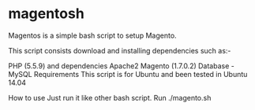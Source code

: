 # magentosh

Magentos is a simple bash script to setup Magento.

This script consists download and installing dependencies such as:-

PHP (5.5.9) and dependencies
Apache2
Magento (1.7.0.2)
Database - MySQL
Requirements This script is for Ubuntu and been tested in Ubuntu 14.04

How to use Just run it like other bash script. Run ./magento.sh
